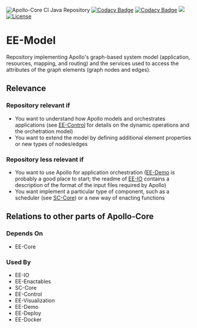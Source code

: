 ![Apollo-Core CI Java Repository](https://github.com/Apollo-Core/EE-Model/workflows/Apollo-Core%20CI%20Java%20Repository/badge.svg)
[![Codacy Badge](https://api.codacy.com/project/badge/Grade/5fac809da11b41199530c92460ce00fd)](https://app.codacy.com/gh/Apollo-Core/EE-Model?utm_source=github.com&utm_medium=referral&utm_content=Apollo-Core/EE-Model&utm_campaign=Badge_Grade_Settings)
[![Codacy Badge](https://app.codacy.com/project/badge/Coverage/dd5e2d80150c466f9f3b6f68bbb31057)](https://www.codacy.com/gh/Apollo-Core/EE-Model/dashboard?utm_source=github.com&utm_medium=referral&utm_content=Apollo-Core/EE-Model&utm_campaign=Badge_Coverage)
[![](https://jitpack.io/v/Apollo-Core/EE-Model.svg)](https://jitpack.io/#Apollo-Core/EE-Model)
[![License](https://img.shields.io/badge/License-Apache%202.0-blue.svg)](https://opensource.org/licenses/Apache-2.0)

# EE-Model

Repository implementing Apollo's graph-based system model (application, resources, mapping, and routing) and the services used to access the attributes of the graph elements (graph nodes and edges). 

## Relevance

### Repository relevant if

+ You want to understand how Apollo models and orchestrates applications (see [EE-Control](https://github.com/Apollo-Core/EE-Control) for details on the dynamic operations and the orchetration model)
+ You want to extend the model by defining additional element properties or new types of nodes/edges

### Repository less relevant if

+ You want to use Apollo for application orchestration ([EE-Demo](https://github.com/Apollo-Core/EE-Demo) is probably a good place to start; the readme of [EE-IO](https://github.com/Apollo-Core/EE-IO) contains a description of the format of the input files required by Apollo)
+ You want implement a particular type of component, such as a scheduler (see [SC-Core](https://github.com/Apollo-Core/SC-Core)) or a new way of enacting functions

## Relations to other parts of Apollo-Core

### Depends On
  + EE-Core

### Used By
  + EE-IO
  + EE-Enactables
  + SC-Core
  + EE-Control
  + EE-Visualization
  + EE-Demo
  + EE-Deploy
  + EE-Docker
